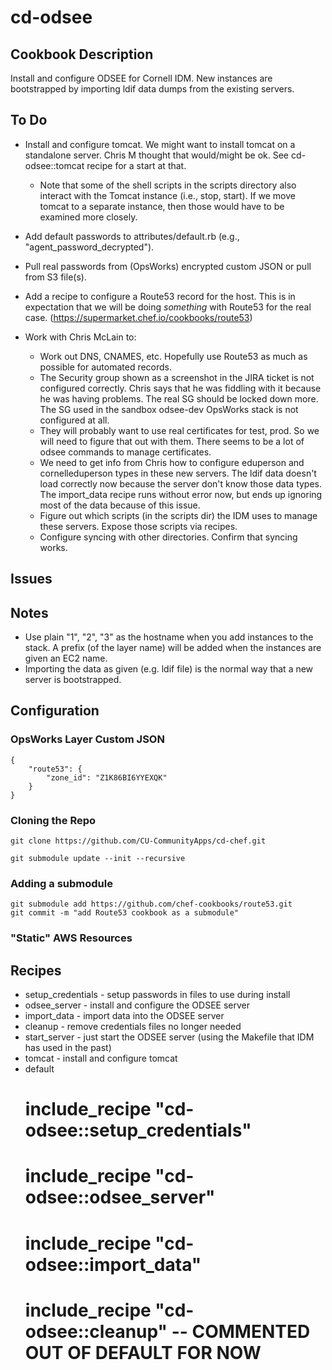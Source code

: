 # cd-odsee

## Cookbook Description

Install and configure ODSEE for Cornell IDM. New instances are bootstrapped by importing ldif data dumps from the existing servers.

## To Do

* Install and configure tomcat. We might want to install tomcat on a standalone server. Chris M thought that would/might be ok. See cd-odsee::tomcat recipe for a start at that.
  * Note that some of the shell scripts in the scripts directory also interact with the Tomcat instance (i.e., stop, start). If we move tomcat to a separate instance, then those would have to be examined more closely.
* Add default passwords to attributes/default.rb (e.g., "agent_password_decrypted").
* Pull real passwords from (OpsWorks) encrypted custom JSON or pull from S3 file(s).
* Add a recipe to configure a Route53 record for the host. This is in expectation that we will be doing _something_ with Route53 for the real case. (https://supermarket.chef.io/cookbooks/route53)

* Work with Chris McLain to:
  * Work out DNS, CNAMES, etc. Hopefully use Route53 as much as possible for automated records.
  * The Security group shown as a screenshot in the JIRA ticket is not configured correctly. Chris says that he was fiddling with it because he was having problems. The real SG should be locked down more. The SG used in the sandbox odsee-dev OpsWorks stack is not configured at all.
  * They will probably want to use real certificates for test, prod. So we will need to figure that out with them. There seems to be a lot of odsee commands to manage certificates.
  * We need to get info from Chris how to configure eduperson and cornelleduperson types in these new servers. The ldif data doesn't load correctly now because the server don't know those data types. The import_data recipe runs without error now, but ends up ignoring most of the data because of this issue.
  * Figure out which scripts (in the scripts dir) the IDM uses to manage these servers. Expose those scripts via recipes.
  * Configure syncing with other directories. Confirm that syncing works.

## Issues


## Notes

* Use plain "1", "2", "3" as the hostname when you add instances to the stack. A prefix (of the layer name) will be added when the instances are given an EC2 name.
* Importing the data as given (e.g. ldif file) is the normal way that a new server is bootstrapped.

## Configuration

### OpsWorks Layer Custom JSON

```
{
	"route53": {
		"zone_id": "Z1K86BI6YYEXQK"
	}
}
```

### Cloning the Repo

```
git clone https://github.com/CU-CommunityApps/cd-chef.git

git submodule update --init --recursive
```

### Adding a submodule

```
git submodule add https://github.com/chef-cookbooks/route53.git
git commit -m "add Route53 cookbook as a submodule"
```

### "Static" AWS Resources

## Recipes

* setup_credentials - setup passwords in files to use during install
* odsee_server - install and configure the ODSEE server
* import_data - import data into the ODSEE server
* cleanup - remove credentials files no longer needed
* start_server - just start the ODSEE server (using the Makefile that IDM has used in the past)
* tomcat - install and configure tomcat
* default
  # include_recipe "cd-odsee::setup_credentials"
  # include_recipe "cd-odsee::odsee_server"
  # include_recipe "cd-odsee::import_data"
  # include_recipe "cd-odsee::cleanup" -- COMMENTED OUT OF DEFAULT FOR NOW



